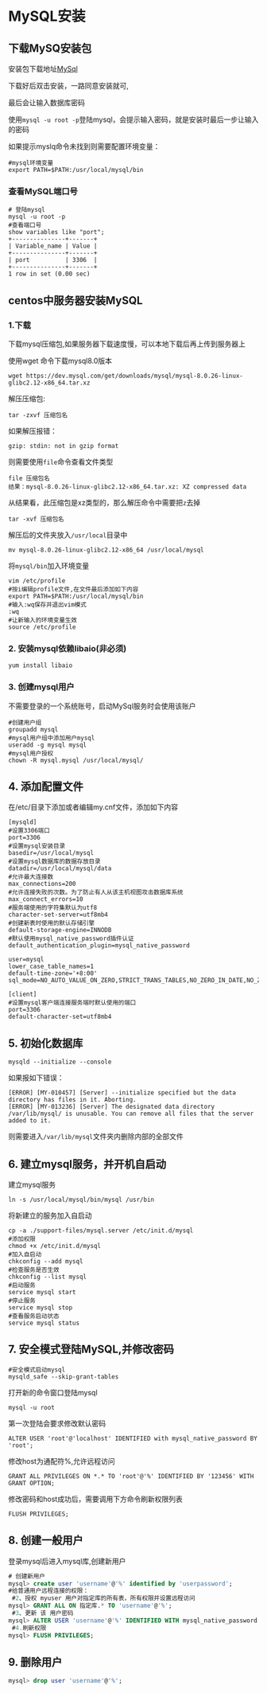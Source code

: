 # MySQL安装

## 下载MySQ安装包

安装包下载地址[MySql](https://dev.mysql.com/downloads/mysql/)

下载好后双击安装，一路同意安装就可,

最后会让输入数据库密码

使用`mysql -u root -p`登陆mysql，会提示输入密码，就是安装时最后一步让输入的密码

如果提示myslq命令未找到则需要配置环境变量：

```shell
#mysql环境变量
export PATH=$PATH:/usr/local/mysql/bin
```

### 查看MySQL端口号

```shell
# 登陆mysql
mysql -u root -p
#查看端口号
show variables like "port";
+---------------+-------+
| Variable_name | Value |
+---------------+-------+
| port          | 3306  |
+---------------+-------+
1 row in set (0.00 sec)
```





## centos中服务器安装MySQL

### 1.下载

下载mysql压缩包,如果服务器下载速度慢，可以本地下载后再上传到服务器上

使用wget 命令下载mysql8.0版本

```shell
wget https://dev.mysql.com/get/downloads/mysql/mysql-8.0.26-linux-glibc2.12-x86_64.tar.xz
```

解压压缩包:

```shell
tar -zxvf 压缩包名
```

如果解压报错：

```shell
gzip: stdin: not in gzip format
```

则需要使用`file`命令查看文件类型

```shell
file 压缩包名
结果：mysql-8.0.26-linux-glibc2.12-x86_64.tar.xz: XZ compressed data
```

从结果看，此压缩包是xz类型的，那么解压命令中需要把`z`去掉

```shell
tar -xvf 压缩包名
```

解压后的文件夹放入`/usr/local`目录中

``` shell
mv mysql-8.0.26-linux-glibc2.12-x86_64 /usr/local/mysql
```

将`mysql/bin`加入环境变量

```shell
vim /etc/profile
#按i编辑profile文件,在文件最后添加如下内容
export PATH=$PATH:/usr/local/mysql/bin
#输入:wq保存并退出vim模式
:wq
#让新输入的环境变量生效
source /etc/profile
```

### 2. 安装mysql依赖libaio(非必须)

```shell
yum install libaio
```

### 3. 创建mysql用户

不需要登录的一个系统账号，启动MySql服务时会使用该账户

```shell
#创建用户组
groupadd mysql
#mysql用户组中添加用户mysql
useradd -g mysql mysql
#mysql用户授权
chown -R mysql.mysql /usr/local/mysql/
```

## 4. 添加配置文件

在/etc/目录下添加或者编辑my.cnf文件，添加如下内容

```shell
[mysqld]
#设置3306端口
port=3306
#设置mysql安装目录
basedir=/usr/local/mysql
#设置mysql数据库的数据存放目录
datadir=/usr/local/mysql/data
#允许最大连接数
max_connections=200
#允许连接失败的次数。为了防止有人从该主机视图攻击数据库系统
max_connect_errors=10
#服务端使用的字符集默认为utf8
character-set-server=utf8mb4
#创建新表时使用的默认存储引擎
default-storage-engine=INNODB
#默认使用mysql_native_password插件认证
default_authentication_plugin=mysql_native_password

user=mysql
lower_case_table_names=1
default-time-zone='+8:00'
sql_mode=NO_AUTO_VALUE_ON_ZERO,STRICT_TRANS_TABLES,NO_ZERO_IN_DATE,NO_ZERO_DATE

[client]
#设置mysql客户端连接服务端时默认使用的端口
port=3306
default-character-set=utf8mb4
```



## 5. 初始化数据库

```shell
mysqld --initialize --console
```

如果报如下错误：

```shell
[ERROR] [MY-010457] [Server] --initialize specified but the data directory has files in it. Aborting.
[ERROR] [MY-013236] [Server] The designated data directory /var/lib/mysql/ is unusable. You can remove all files that the server added to it.

```

则需要进入`/var/lib/mysql`文件夹内删除内部的全部文件

## 6. 建立mysql服务，并开机自启动

建立mysql服务

```shell
ln -s /usr/local/mysql/bin/mysql /usr/bin
```

将新建立的服务加入自启动

```shell
cp -a ./support-files/mysql.server /etc/init.d/mysql
#添加权限
chmod +x /etc/init.d/mysql
#加入自启动
chkconfig --add mysql
#检查服务是否生效
chkconfig --list mysql
#启动服务
service mysql start
#停止服务
service mysql stop
#查看服务启动状态
service mysql status
```



## 7. 安全模式登陆MySQL,并修改密码

```shell
#安全模式启动mysql
mysqld_safe --skip-grant-tables
```

打开新的命令窗口登陆mysql

```shell
mysql -u root
```

第一次登陆会要求修改默认密码

```shell
ALTER USER 'root'@'localhost' IDENTIFIED with mysql_native_password BY 'root';
```

修改host为通配符%,允许远程访问

```shell
GRANT ALL PRIVILEGES ON *.* TO 'root'@'%' IDENTIFIED BY '123456' WITH GRANT OPTION;
```

修改密码和host成功后，需要调用下方命令刷新权限列表

```shell
FLUSH PRIVILEGES;
```



## 8. 创建一般用户

登录mysql后进入mysql库,创建新用户

```sql
# 创建新用户
mysql> create user 'username'@'%' identified by 'userpassword'; 
#给普通用户远程连接的权限：
 #2、授权 myuser 用户对指定库的所有表，所有权限并设置远程访问
mysql> GRANT ALL ON 指定库.* TO 'username'@'%'; 
 #3、更新 该 用户密码 
mysql> ALTER USER 'username'@'%' IDENTIFIED WITH mysql_native_password BY 'userpassword';
 #4.刷新权限 
mysql> FLUSH PRIVILEGES;
```

## 9. 删除用户

```sql
mysql> drop user 'username'@'%';
```



